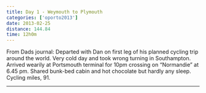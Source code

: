```yaml
---
title: Day 1 - Weymouth to Plymouth
categories: ['oporto2013']
date: 2013-02-25
distance: 144.84
time: 12h0m
---
```


From Dads journal: Departed with Dan on first leg of his planned cycling trip around the world. Very cold day and took wrong turning in Southampton. Arrived wearily at Portsmouth terminal for 10pm crossing on “Normandie” at 6.45 pm. Shared bunk-bed cabin and hot chocolate but hardly any sleep. Cycling miles, 91.

---
